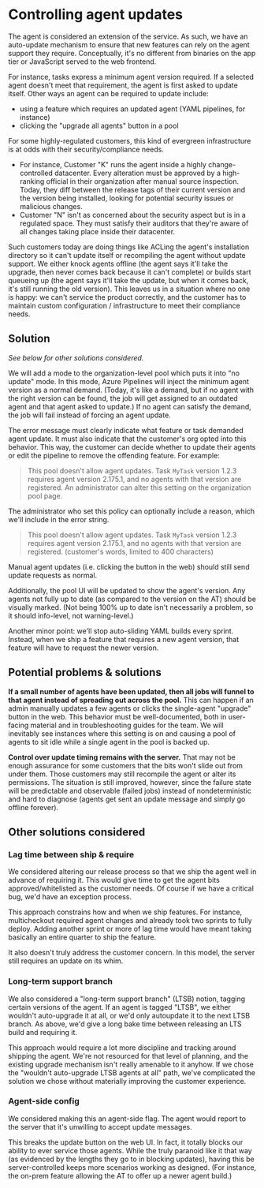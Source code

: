 # Controlling agent updates

The agent is considered an extension of the service.
As such, we have an auto-update mechanism to ensure that new features can rely on the agent support they require.
Conceptually, it's no different from binaries on the app tier or JavaScript served to the web frontend.

For instance, tasks express a minimum agent version required.
If a selected agent doesn't meet that requirement, the agent is first asked to update itself.
Other ways an agent can be required to update include:
- using a feature which requires an updated agent (YAML pipelines, for instance)
- clicking the "upgrade all agents" button in a pool

For some highly-regulated customers, this kind of evergreen infrastructure is at odds with their security/compliance needs.
- For instance, Customer "K" runs the agent inside a highly change-controlled datacenter.
Every alteration must be approved by a high-ranking official in their organization after manual source inspection.
Today, they diff between the release tags of their current version and the version being installed, looking for potential security issues or malicious changes.
- Customer "N" isn't as concerned about the security aspect but is in a regulated space.
They must satisfy their auditors that they're aware of all changes taking place inside their datacenter.

Such customers today are doing things like ACLing the agent's installation directory so it can't update itself or recompiling the agent without update support.
We either knock agents offline (the agent says it'll take the upgrade, then never comes back because it can't complete) or builds start queueing up (the agent says it'll take the update, but when it comes back, it's still running the old version).
This leaves us in a situation where no one is happy:
we can't service the product correctly, and the customer has to maintain custom configuration / infrastructure to meet their compliance needs.

## Solution

_See below for other solutions considered._

We will add a mode to the organization-level pool which puts it into "no update" mode.
In this mode, Azure Pipelines will inject the minimum agent version as a normal demand.
(Today, it's like a demand, but if no agent with the right version can be found, the job will get assigned to an outdated agent and that agent asked to update.)
If no agent can satisfy the demand, the job will fail instead of forcing an agent update.

The error message must clearly indicate what feature or task demanded agent update.
It must also indicate that the customer's org opted into this behavior.
This way, the customer can decide whether to update their agents or edit the pipeline to remove the offending feature.
For example:
> This pool doesn't allow agent updates.
> Task `MyTask` version 1.2.3 requires agent version 2.175.1, and no agents with that version are registered.
> An administrator can alter this setting on the organization pool page.

The administrator who set this policy can optionally include a reason, which we'll include in the error string.
> This pool doesn't allow agent updates.
> Task `MyTask` version 1.2.3 requires agent version 2.175.1, and no agents with that version are registered.
> (customer's words, limited to 400 characters)

Manual agent updates (i.e. clicking the button in the web) should still send update requests as normal.

Additionally, the pool UI will be updated to show the agent's version.
Any agents not fully up to date (as compared to the version on the AT) should be visually marked.
(Not being 100% up to date isn't necessarily a problem, so it should info-level, not warning-level.)

Another minor point: we'll stop auto-sliding YAML builds every sprint.
Instead, when we ship a feature that requires a new agent version, that feature will have to request the newer version.

## Potential problems & solutions

**If a small number of agents have been updated, then all jobs will funnel to that agent instead of spreading out across the pool.**
This can happen if an admin manually updates a few agents or clicks the single-agent "upgrade" button in the web.
This behavior must be well-documented, both in user-facing material and in troubleshooting guides for the team.
We will inevitably see instances where this setting is on and causing a pool of agents to sit idle while a single agent in the pool is backed up.

**Control over update timing remains with the server.**
That may not be enough assurance for some customers that the bits won't slide out from under them.
Those customers may still recompile the agent or alter its permissions.
The situation is still improved, however, since the failure state will be predictable and observable (failed jobs) instead of nondeterministic and hard to diagnose (agents get sent an update message and simply go offline forever).

## Other solutions considered

### Lag time between ship & require
We considered altering our release process so that we ship the agent well in advance of requiring it.
This would give time to get the agent bits approved/whitelisted as the customer needs.
Of course if we have a critical bug, we'd have an exception process.

This approach constrains how and when we ship features.
For instance, multicheckout required agent changes and already took two sprints to fully deploy.
Adding another sprint or more of lag time would have meant taking basically an entire quarter to ship the feature.

It also doesn't truly address the customer concern.
In this model, the server still requires an update on its whim.

### Long-term support branch
We also considered a "long-term support branch" (LTSB) notion, tagging certain versions of the agent.
If an agent is tagged "LTSB", we either wouldn't auto-upgrade it at all, or we'd only autoupdate it to the next LTSB branch.
As above, we'd give a long bake time between releasing an LTS build and requiring it.

This approach would require a lot more discipline and tracking around shipping the agent.
We're not resourced for that level of planning, and the existing upgrade mechanism isn't really amenable to it anyhow.
If we chose the "wouldn't auto-upgrade LTSB agents at all" path, we've complicated the solution we chose without materially improving the customer experience.

### Agent-side config
We considered making this an agent-side flag.
The agent would report to the server that it's unwilling to accept update messages.

This breaks the update button on the web UI.
In fact, it totally blocks our ability to ever service those agents.
While the truly paranoid like it that way (as evidenced by the lengths they go to in blocking updates), having this be server-controlled keeps more scenarios working as designed.
(For instance, the on-prem feature allowing the AT to offer up a newer agent build.)
